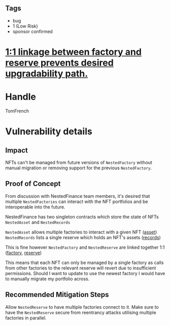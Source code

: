 ## Tags

- bug
- 1 (Low Risk)
- sponsor confirmed

# [1:1 linkage between factory and reserve prevents desired upgradability path.](https://github.com/code-423n4/2021-11-nested-findings/issues/32) 

# Handle

TomFrench


# Vulnerability details

## Impact

NFTs can't be managed from future versions of `NestedFactory` without manual migration or removing support for the previous `NestedFactory`.

## Proof of Concept

From discussion with NestedFinance team members, it's desired that multiple `NestedFactories` can interact with the NFT portfolios and be interoperable into the future.

NestedFinance has two singleton contracts which store the state of NFTs `NestedAsset` and `NestedRecords`

`NestedAsset` allows multiple factories to interact with a given NFT ([asset](https://github.com/code-423n4/2021-11-nested/blob/5d113967cdf7c9ee29802e1ecb176c656386fe9b/contracts/NestedAsset.sol#L18-L19))
`NestedRecords` lists a single reserve which holds an NFT's assets ([records](https://github.com/code-423n4/2021-11-nested/blob/5d113967cdf7c9ee29802e1ecb176c656386fe9b/contracts/NestedRecords.sol#L32))

This is fine however `NestedFactory` and `NestedReserve` are linked together 1:1 ([factory](https://github.com/code-423n4/2021-11-nested/blob/5d113967cdf7c9ee29802e1ecb176c656386fe9b/contracts/NestedFactory.sol#L31), [reserve](https://github.com/code-423n4/2021-11-nested/blob/5d113967cdf7c9ee29802e1ecb176c656386fe9b/contracts/NestedReserve.sol#L14))

This means that each NFT can only be managed by a single factory as calls from other factories to the relevant reserve will revert due to insufficient permissions. Should I want to update to use the newest factory I would have to manually migrate my portfolio across.

## Recommended Mitigation Steps

Allow `NestedReserve` to have multiple factories connect to it. Make sure to have the `NestedReserve` secure from reentrancy attacks utilising multiple factories in parallel. 

